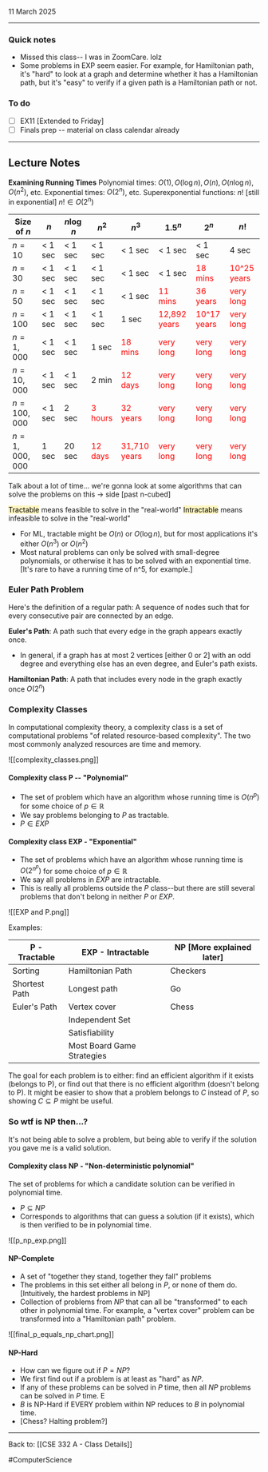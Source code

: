 11 March 2025

---
### Quick notes
- Missed this class-- I was in ZoomCare. lolz
- Some problems in EXP seem easier. For example, for Hamiltonian path, it's "hard" to look at a graph and determine whether it has a Hamiltonian path, but it's "easy" to verify if a given path is a Hamiltonian path or not.

### To do
- [ ] EX11 [Extended to Friday]
- [ ] Finals prep -- material on class calendar already

---
## Lecture Notes

**Examining Running Times**
Polynomial times: $O(1), O(\log n), O(n), O(n \log n), O(n^2)$, etc.
Exponential times: $O(2^n)$, etc.
Superexponential functions: $n!$ [still in exponential] $n! \in O(2^n)$

| Size of $n$     | $n$     | $n \log n$ | $n^2$                                             | $n^3$                                                  | $1.5^n$                                                | $2^n$                                                 | $n!$                                                  |
| --------------- | ------- | ---------- | ------------------------------------------------- | ------------------------------------------------------ | ------------------------------------------------------ | ----------------------------------------------------- | ----------------------------------------------------- |
| $n = 10$        | < 1 sec | < 1 sec    | < 1 sec                                           | < 1 sec                                                | < 1 sec                                                | < 1 sec                                               | 4 sec                                                 |
| $n = 30$        | < 1 sec | < 1 sec    | < 1 sec                                           | < 1 sec                                                | < 1 sec                                                | <span style="color:rgb(255, 0, 0)">18 mins</span>     | <span style="color:rgb(255, 0, 0)">10^25 years</span> |
| $n = 50$        | < 1 sec | < 1 sec    | < 1 sec                                           | < 1 sec                                                | <span style="color:rgb(255, 0, 0)">11 mins</span>      | <span style="color:rgb(255, 0, 0)">36 years</span>    | <span style="color:rgb(255, 0, 0)">very long</span>   |
| $n = 100$       | < 1 sec | < 1 sec    | < 1 sec                                           | 1 sec                                                  | <span style="color:rgb(255, 0, 0)">12,892 years</span> | <span style="color:rgb(255, 0, 0)">10^17 years</span> | <span style="color:rgb(255, 0, 0)">very long</span>   |
| $n = 1,000$     | < 1 sec | < 1 sec    | 1 sec                                             | <span style="color:rgb(255, 0, 0)">18 mins</span>      | <span style="color:rgb(255, 0, 0)">very long</span>    | <span style="color:rgb(255, 0, 0)">very long</span>   | <span style="color:rgb(255, 0, 0)">very long</span>   |
| $n = 10,000$    | < 1 sec | < 1 sec    | 2 min                                             | <span style="color:rgb(255, 0, 0)">12 days</span>      | <span style="color:rgb(255, 0, 0)">very long</span>    | <span style="color:rgb(255, 0, 0)">very long</span>   | <span style="color:rgb(255, 0, 0)">very long</span>   |
| $n = 100,000$   | < 1 sec | 2 sec      | <span style="color:rgb(255, 0, 0)">3 hours</span> | <span style="color:rgb(255, 0, 0)">32 years</span>     | <span style="color:rgb(255, 0, 0)">very long</span>    | <span style="color:rgb(255, 0, 0)">very long</span>   | <span style="color:rgb(255, 0, 0)">very long</span>   |
| $n = 1,000,000$ | 1 sec   | 20 sec     | <span style="color:rgb(255, 0, 0)">12 days</span> | <span style="color:rgb(255, 0, 0)">31,710 years</span> | <span style="color:rgb(255, 0, 0)">very long</span>    | <span style="color:rgb(255, 0, 0)">very long</span>   | <span style="color:rgb(255, 0, 0)">very long</span>   |
Talk about a lot of time... we're gonna look at some algorithms that can solve the problems on this -> side [past n-cubed]

<mark style="background: #FFF3A3A6;">Tractable</mark> means feasible to solve in the "real-world"
<mark style="background: #FFF3A3A6;">Intractable</mark> means infeasible to solve in the "real-world"

- For ML, tractable might be $O(n)$ or $O( \log n)$, but for most applications it's either $O(n^3)$ or $O(n^2)$
- Most natural problems can only be solved with small-degree polynomials, or otherwise it has to be solved with an exponential time. [It's rare to have a running time of n^5, for example.]


### Euler Path Problem
Here's the definition of a regular path: A sequence of nodes such that for every consecutive pair are connected by an edge. 

**Euler's Path**: A path such that every edge in the graph appears exactly once. 
- In general, if a graph has at most 2 vertices [either 0 or 2] with an odd degree and everything else has an even degree, and Euler's path exists. 

**Hamiltonian Path**: A path that includes every node in the graph exactly once $O(2^n)$

### Complexity Classes
In computational complexity theory, a complexity class is a set of computational problems "of related resource-based complexity". The two most commonly analyzed resources are time and memory.

![[complexity_classes.png]]
#### Complexity class P -- "Polynomial"
- The set of problem which have an algorithm whose running time is $O(n^p)$ for some choice of $p \in \mathbb{R}$
- We say problems belonging to $P$ as tractable.
- $P \in EXP$

#### Complexity class EXP - "Exponential"
- The set of problems which have an algorithm whose running time is $O(2^{n^p})$ for some choice of $p \in \mathbb{R}$
- We say all problems in $EXP$ are intractable. 
- This is really all problems outside the $P$ class--but there are still several problems that don't belong in neither $P$ or $EXP$. 

![[EXP and P.png]]

Examples:

| P - Tractable | EXP - Intractable          | NP [More explained later] |
| ------------- | -------------------------- | ------------------------- |
| Sorting       | Hamiltonian Path           | Checkers                  |
| Shortest Path | Longest path               | Go                        |
| Euler's Path  | Vertex cover               | Chess                     |
|               | Independent Set            |                           |
|               | Satisfiability             |                           |
|               | Most Board Game Strategies |                           |

The goal for each problem is to either: find an efficient algorithm if it exists (belongs to P), or find out that there is no efficient algorithm (doesn't belong to P). It might be easier to show that a problem belongs to $C$ instead of $P$, so showing $C \subseteq P$ might be useful.

### So wtf is NP then...?

It's not being able to solve a problem, but being able to verify if the solution you gave me is a valid solution.

#### Complexity class NP - "Non-deterministic polynomial"
The set of problems for which a candidate solution can be verified in polynomial time. 
- $P \subseteq NP$
- Corresponds to algorithms that can guess a solution (if it exists), which is then verified to be in polynomial time.

![[p_np_exp.png]]

#### NP-Complete
- A set of "together they stand, together they fall" problems
- The problems in this set either all belong in $P$, or none of them do. [Intuitively, the hardest problems in NP]
- Collection of problems from $NP$ that can all be "transformed" to each other in polynomial time. For example, a "vertex cover" problem can be transformed into a "Hamiltonian path" problem.

![[final_p_equals_np_chart.png]]

#### NP-Hard
- How can we figure out if $P = NP$?
- We first find out if a problem is at least as "hard" as $NP$. 
- If any of these problems can be solved in $P$ time, then all $NP$ problems can be solved in $P$ time. E
- $B$ is NP-Hard if EVERY problem within NP reduces to $B$ in polynomial time. 
- [Chess? Halting problem?]



---
Back to: [[CSE 332 A - Class Details]]

#ComputerScience